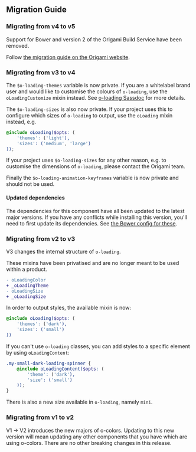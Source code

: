 ## Migration Guide

### Migrating from v4 to v5

Support for Bower and version 2 of the Origami Build Service have been removed.

Follow [the migration guide on the Origami website](https://origami.ft.com/documentation/tutorials/bower-to-npm/).

### Migrating from v3 to v4

The `$o-loading-themes` variable is now private. If you are a whitelabel brand user and would like to customise the colours of `o-loading`, use the `oLoadingCustomize` mixin instead. See [o-loading Sassdoc](https://registry.origami.ft.com/components/o-loading/sassdoc?brand=whitelabel) for more details.

The `$o-loading-sizes` is also now private. If your project uses this to configure which sizes of `o-loading` to output, use the `oLoading` mixin instead, e.g.
```scss
@include oLoading($opts: (
	'themes': ('light'),
	'sizes': ('medium', 'large')
));
```
If your project uses `$o-loading-sizes` for any other reason, e.g. to customise the dimensions of `o-loading`, please contact the Origami team.

Finally the `$o-loading-animation-keyframes` variable is now private and should not be used.

#### Updated dependencies

The dependencies for this component have all been updated to the latest major versions.
If you have any conflicts while installing this version, you'll need to first update
its dependencies. See [the Bower config for these](./bower.json).

### Migrating from v2 to v3

V3 changes the internal structure of `o-loading`.

These mixins have been privatised and are no longer meant to be used within a product.
```diff
- oLoadingColor
+ _oLoadingTheme
- oLoadingSize
+ _oLoadingSize
```

In order to output styles, the available mixin is now:
```scss
@include oLoading($opts: (
	'themes': ('dark'),
	'sizes': ('small')
))
```

If you can't use `o-loading` classes, you can add styles to a specific element by using `oLoadingContent`:
```scss
.my-small-dark-loading-spinner {
	@include oLoadingContent($opts: (
		'theme': ('dark'),
		'size': ('small')
	));
}
```

There is also a new size available in `o-loading`, namely `mini`.

### Migrating from v1 to v2

V1 -> V2 introduces the new majors of o-colors. Updating to this new version will mean updating any other components that you have which are using o-colors. There are no other breaking changes in this release.
